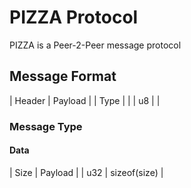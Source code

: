 # PIZZA Protocol

PIZZA is a Peer-2-Peer message protocol

## Message Format
| Header | Payload |
| Type   |         |
| u8     |         |

### Message Type
#### Data
| Size | Payload      |
| u32  | sizeof(size) |
